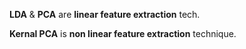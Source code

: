 **LDA** & **PCA** are **linear feature extraction** tech.


**Kernal PCA** is **non linear feature extraction** technique.
